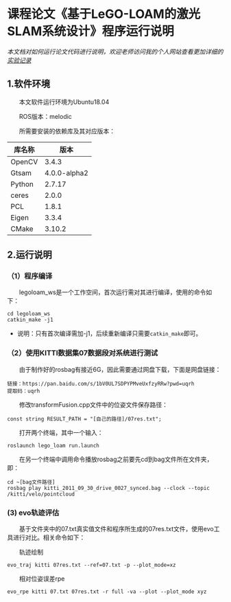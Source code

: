 # 课程论文《基于LeGO-LOAM的激光SLAM系统设计》程序运行说明

*本文档对如何运行论文代码进行说明，欢迎老师访问我的个人网站查看更加详细的[实验记录](https://effun.xyz/2023/05/experiment-recording-Lego-LOAM-+-KITTI/)*


## 1.软件环境

&emsp;&emsp;本文软件运行环境为Ubuntu18.04

&emsp;&emsp;ROS版本：melodic

&emsp;&emsp;所需要安装的依赖库及其对应版本：

|库名称|版本|
|---|---|
|OpenCV|3.4.3|
|Gtsam|4.0.0-alpha2|
|Python |2.7.17|
|ceres |2.0.0|
|PCL |1.8.1|
|Eigen |3.3.4|
|CMake |3.10.2|

## 2.运行说明

### （1）程序编译

&emsp;&emsp;legoloam_ws是一个工作空间，首次运行需对其进行编译，使用的命令如下：
```
cd legoloam_ws
catkin_make -j1
```

* 说明：只有首次编译需加-j1，后续重新编译只需要`catkin_make`即可。

### （2）使用KITTI数据集07数据段对系统进行测试

&emsp;&emsp;由于制作好的rosbag有接近6G，因此需要通过网盘下载，下面是网盘链接：
```
链接：https://pan.baidu.com/s/1bV0UL7SDPYPMveUxfzyRRw?pwd=uqrh 
提取码：uqrh
```

&emsp;&emsp;修改transformFusion.cpp文件中的位姿文件保存路径：
```
const string RESULT_PATH = "[自己的路径]/07res.txt";
```

&emsp;&emsp;打开两个终端，其中一个输入：
```
roslaunch lego_loam run.launch
```
&emsp;&emsp;在另一个终端中调用命令播放rosbag之前要先cd到bag文件所在文件夹，即：
```
cd ~[bag文件路径]
rosbag play kitti_2011_09_30_drive_0027_synced.bag --clock --topic /kitti/velo/pointcloud
```

### (3) evo轨迹评估

&emsp;&emsp;基于文件夹中的07.txt真实值文件和程序所生成的07res.txt文件，使用evo工具进行对比。相关命令如下：

&emsp;&emsp;轨迹绘制
```
evo_traj kitti 07res.txt --ref=07.txt -p --plot_mode=xz
```

&emsp;&emsp;相对位姿误差rpe
```
evo_rpe kitti 07.txt 07res.txt -r full -va --plot --plot_mode xyz
```
